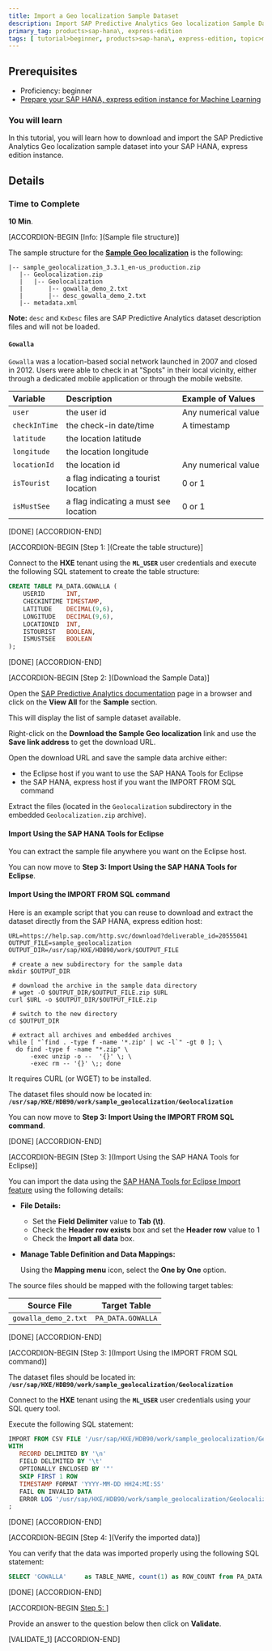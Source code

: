 ```yaml
---
title: Import a Geo localization Sample Dataset
description: Import SAP Predictive Analytics Geo localization Sample Dataset in your SAP HANA, express edition instance
primary_tag: products>sap-hana\, express-edition
tags: [ tutorial>beginner, products>sap-hana\, express-edition, topic>machine-learning ]
---
```


## Prerequisites  
- Proficiency: beginner
- [Prepare your SAP HANA, express edition instance for Machine Learning](https://www.sap.com/developer/tutorials/mlb-hxe-setup-basic.html)

### You will learn

In this tutorial, you will learn how to download and import the SAP Predictive Analytics Geo localization sample dataset into your SAP HANA, express edition instance.

## Details

### Time to Complete
**10 Min**.

[ACCORDION-BEGIN [Info: ](Sample file structure)]

The sample structure for the [**Sample Geo localization**](https://help.sap.com/http.svc/download?deliverable_id=20555041) is the following:

```
|-- sample_geolocalization_3.3.1_en-us_production.zip
   |-- Geolocalization.zip
   |   |-- Geolocalization
   |       |-- gowalla_demo_2.txt
   |       |-- desc_gowalla_demo_2.txt
   |-- metadata.xml
```

**Note:** `desc` and `KxDesc` files are SAP Predictive Analytics dataset description files and will not be loaded.

#### **`Gowalla`**

`Gowalla` was a location-based social network launched in 2007 and closed in 2012. Users were able to check in at "Spots" in their local vicinity, either through a dedicated mobile application or through the mobile website.

| Variable                   | Description                           | Example of Values
| :------------------------- | :-------------------------------------| :-----------------------------------
| <nobr>`user`</nobr>        | the user id                           | <nobr>Any numerical value</nobr>
| <nobr>`checkInTime`</nobr> | the check-in date/time                | <nobr>A timestamp</nobr>
| <nobr>`latitude`</nobr>    | the location latitude                 |
| <nobr>`longitude`</nobr>   | the location longitude                |
| <nobr>`locationId`</nobr>  | the location id                       | <nobr>Any numerical value</nobr>
| <nobr>`isTourist`</nobr>   | a flag indicating a tourist location  | <nobr>0 or 1</nobr>
| <nobr>`isMustSee`</nobr>   | a flag indicating a must see location | <nobr>0 or 1</nobr>

[DONE]
[ACCORDION-END] 

[ACCORDION-BEGIN [Step 1: ](Create the table structure)]

Connect to the **HXE** tenant using the **`ML_USER`** user credentials and execute the following SQL statement to create the table structure:

```SQL
CREATE TABLE PA_DATA.GOWALLA (
    USERID      INT,
    CHECKINTIME TIMESTAMP,
    LATITUDE    DECIMAL(9,6),
    LONGITUDE   DECIMAL(9,6),
    LOCATIONID  INT,
    ISTOURIST   BOOLEAN,
    ISMUSTSEE   BOOLEAN
);
```

[DONE]
[ACCORDION-END] 

[ACCORDION-BEGIN [Step 2: ](Download the Sample Data)]

Open the [SAP Predictive Analytics documentation](https://help.sap.com/viewer/p/SAP_PREDICTIVE_ANALYTICS) page in a browser and click on the **View All** for the **Sample** section.

This will display the list of sample dataset available.

Right-click on the **Download the Sample Geo localization** link and use the **Save link address** to get the download URL.

Open the download URL and save the sample data archive either:

- the Eclipse host if you want to use the SAP HANA Tools for Eclipse
- the SAP HANA, express host if you want the IMPORT FROM SQL command

Extract the files (located in the `Geolocalization` subdirectory in the embedded `Geolocalization.zip` archive).

#### **Import Using the SAP HANA Tools for Eclipse**

You can extract the sample file anywhere you want on the Eclipse host.

You can now move to **Step 3: Import Using the SAP HANA Tools for Eclipse**.

#### **Import Using the IMPORT FROM SQL command**

Here is an example script that you can reuse to download and extract the dataset directly from the SAP HANA, express edition host:

```shell
URL=https://help.sap.com/http.svc/download?deliverable_id=20555041
OUTPUT_FILE=sample_geolocalization
OUTPUT_DIR=/usr/sap/HXE/HDB90/work/$OUTPUT_FILE

 # create a new subdirectory for the sample data
mkdir $OUTPUT_DIR

 # download the archive in the sample data directory
 # wget -O $OUTPUT_DIR/$OUTPUT_FILE.zip $URL
curl $URL -o $OUTPUT_DIR/$OUTPUT_FILE.zip

 # switch to the new directory
cd $OUTPUT_DIR

 # extract all archives and embedded archives
while [ "`find . -type f -name '*.zip' | wc -l`" -gt 0 ]; \
  do find -type f -name "*.zip" \
      -exec unzip -o --  '{}' \; \
      -exec rm -- '{}' \;; done    
```

It requires CURL (or WGET) to be installed.

The dataset files should now be located in: **`/usr/sap/HXE/HDB90/work/sample_geolocalization/Geolocalization`**

You can now move to **Step 3: Import Using the IMPORT FROM SQL command**.

[DONE]
[ACCORDION-END] 

[ACCORDION-BEGIN [Step 3: ](Import Using the SAP HANA Tools for Eclipse)]

You can import the data using the [SAP HANA Tools for Eclipse Import feature](https://www.sap.com/developer/tutorials/mlb-hxe-import-data-eclipse.html) using the following details:

- **File Details:**

    - Set the **Field Delimiter** value to **Tab (\t)**.
    - Check the **Header row exists** box and set the **Header row** value to 1
    - Check the **Import all data** box.

- **Manage Table Definition and Data Mappings:**

    Using the **Mapping menu** icon, select the **One by One** option.

The source files should be mapped with the following target tables:

| Source File                   | Target Table                        
| ----------------------------- | ----------------------------------  
| `gowalla_demo_2.txt`          | `PA_DATA.GOWALLA`

[DONE]
[ACCORDION-END] 

[ACCORDION-BEGIN [Step 3: ](Import Using the IMPORT FROM SQL command)]

The dataset files should be located in: **`/usr/sap/HXE/HDB90/work/sample_geolocalization/Geolocalization`**

Connect to the **HXE** tenant using the **`ML_USER`** user credentials using your SQL query tool.

Execute the following SQL statement:

```SQL
IMPORT FROM CSV FILE '/usr/sap/HXE/HDB90/work/sample_geolocalization/Geolocalization/gowalla_demo_2.txt' INTO PA_DATA.GOWALLA
WITH
   RECORD DELIMITED BY '\n'
   FIELD DELIMITED BY '\t'
   OPTIONALLY ENCLOSED BY '"'
   SKIP FIRST 1 ROW
   TIMESTAMP FORMAT 'YYYY-MM-DD HH24:MI:SS'
   FAIL ON INVALID DATA
   ERROR LOG '/usr/sap/HXE/HDB90/work/sample_geolocalization/Geolocalization/gowalla_demo_2.txt.err'
;
```

[DONE]
[ACCORDION-END] 

[ACCORDION-BEGIN [Step 4: ](Verify the imported data)]

You can verify that the data was imported properly using the following SQL statement:

```SQL
SELECT 'GOWALLA'     as TABLE_NAME, count(1) as ROW_COUNT from PA_DATA.GOWALLA;
```

[DONE]
[ACCORDION-END] 

[ACCORDION-BEGIN [Step 5: ](Validation)]

Provide an answer to the question below then click on **Validate**.

[VALIDATE_1]
[ACCORDION-END] 
